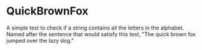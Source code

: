 # QuickBrownFox
A simple test to check if a string contains all the letters in the alphabet. Named after the sentence that would satisfy this test, "The quick brown fox jumped over the lazy dog."

